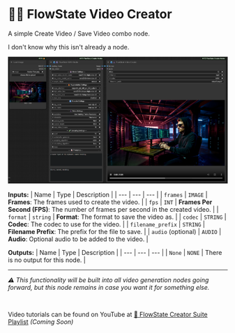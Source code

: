 # 🌊🎥 FlowState Video Creator

A simple Create Video / Save Video combo node.

I don't know why this isn't already a node.

<p align="center">
  <img width='650' src='https://github.com/flowstateeng/FlowState-Creator-Nodes/blob/main/imgs/FlowState%20WAN%20Studio.png' alt='FS Video Creator'/>
</p>

**Inputs:**
| Name | Type | Description |
| --- | --- | --- |
| `frames` | `IMAGE` | **Frames**: The frames used to create the video. |
| `fps` | `INT` | **Frames Per Second (FPS)**: The number of frames per second in the created video. |
| `format` | `string` | **Format**: The format to save the video as. |
| `codec` | `STRING` | **Codec**: The codec to use for the video. |
| `filename_prefix` | `STRING` | **Filename Prefix**: The prefix for the file to save. |
| `audio` (optional) | `AUDIO` | **Audio**: Optional audio to be added to the video. |

**Outputs:**
| Name | Type | Description |
| --- | --- | --- |
| `None` | `NONE` | There is no output for this node. |

---

*⚠️ This functionality will be built into all video generation nodes going forward, but this node remains in case you want it for something else.*

<br/>

Video tutorials can be found on YouTube at [🌊 FlowState Creator Suite Playlist](https://www.youtube.com/playlist?list=PLopF-DMGUFkTulZRkSpRmKFcTENKFicws) *(Coming Soon)*
